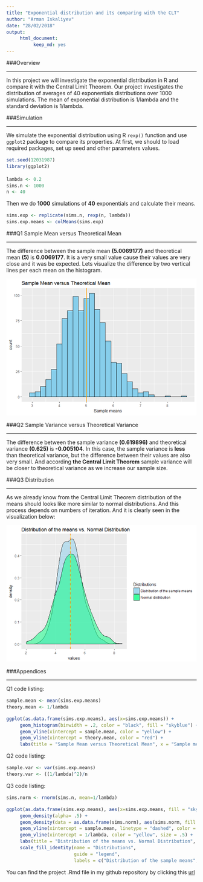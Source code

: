 ```yaml
---
title: "Exponential distribution and its comparing with the CLT"
author: "Arman Iskaliyev"
date: "28/02/2018"
output: 
     html_document:
          keep_md: yes
---
```


###Overview
* * *
In this project we will investigate the exponential distribution in R and compare it with the Central Limit Theorem. Our project investigates the distribution of averages of 40 exponentials distributions over 1000 simulations. The mean of exponential distribution is 1/lambda and the standard deviation is 1/lambda.

###Simulation
* * *
We simulate the exponential distribution using R `rexp()` function and use `ggplot2` package to compare its properties.
At first, we should to load required packages, set up seed and other parameters values. 


```r
set.seed(12031987)
library(ggplot2)

lambda <- 0.2
sims.n <- 1000
n <- 40
```

Then we do **1000** simulations of **40** exponentials and calculate their means. 

```r
sims.exp <- replicate(sims.n, rexp(n, lambda))
sims.exp.means <- colMeans(sims.exp)
```

###Q1 Sample Mean versus Theoretical Mean
* * *

The difference between the sample mean **(5.0069177)** and theoretical mean **(5)** is **0.0069177**. It is a very small value cause their values are very close and it was be expected. Lets visualize the difference by two vertical lines per each mean on the histogram.

![](ExpDistrib_Simulation_files/figure-html/Q1plot-1.png)<!-- -->

###Q2 Sample Variance versus Theoretical Variance
* * *

The difference between the sample variance **(0.619896)** and theoretical variance **(0.625)** is **-0.005104**. In this case, the sample variance is **less** than theoretical variance, but the difference between their values are also very small. And according **the Central Limit Theorem** sample variance will be closer to theoretical variance as we increase our sample size.  

###Q3 Distribution
* * *
As we already know from the Central Limit Theorem distribution of the means should looks like more similar to normal distributions. And this process depends on numbers of iteration. And it is clearly seen in the visualization below:   



![](ExpDistrib_Simulation_files/figure-html/Q3plot-1.png)<!-- -->

###Appendices
* * *

Q1 code listing:

```r
sample.mean <- mean(sims.exp.means)
theory.mean <- 1/lambda
```

```r
ggplot(as.data.frame(sims.exp.means), aes(x=sims.exp.means)) +
     geom_histogram(binwidth = .2, color = "black", fill = "skyblue") + 
     geom_vline(xintercept = sample.mean, color = "yellow") +
     geom_vline(xintercept = theory.mean, color = "red") +
     labs(title = "Sample Mean versus Theoretical Mean", x = "Sample means")
```

Q2 code listing:

```r
sample.var <- var(sims.exp.means)
theory.var <- ((1/lambda)^2)/n
```

Q3 code listing:

```r
sims.norm <- rnorm(sims.n, mean=1/lambda)
```

```r
ggplot(as.data.frame(sims.exp.means), aes(x=sims.exp.means, fill = "skyblue")) +
     geom_density(alpha= .5) + 
     geom_density(data = as.data.frame(sims.norm), aes(sims.norm, fill = "springgreen"), alpha= .5) +
     geom_vline(xintercept = sample.mean, linetype = "dashed", color = "red", size = 1) +
     geom_vline(xintercept = 1/lambda, color = "yellow", size = .5) + 
     labs(title = "Distribution of the means vs. Normal Distribution", x = "values") + 
     scale_fill_identity(name = "Distributions", 
                         guide = "legend",
                         labels = c("Distribution of the sample means", "Normal distribution"))
```

You can find the project .Rmd file in my github repository by clicking this [url](https://github.com/armandyne/Statistical-Inference-Course-Project)
